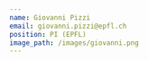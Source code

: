 ```yaml
---
name: Giovanni Pizzi
email: giovanni.pizzi@epfl.ch
position: PI (EPFL)
image_path: /images/giovanni.png
---
```

